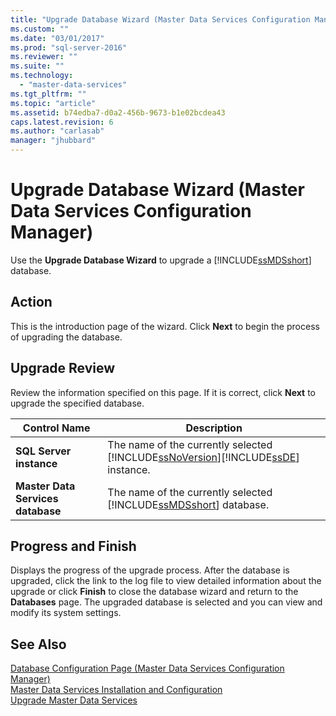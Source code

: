 ```yaml
---
title: "Upgrade Database Wizard (Master Data Services Configuration Manager) | Microsoft Docs"
ms.custom: ""
ms.date: "03/01/2017"
ms.prod: "sql-server-2016"
ms.reviewer: ""
ms.suite: ""
ms.technology: 
  - "master-data-services"
ms.tgt_pltfrm: ""
ms.topic: "article"
ms.assetid: b74edba7-d0a2-456b-9673-b1e02bcdea43
caps.latest.revision: 6
ms.author: "carlasab"
manager: "jhubbard"
---
```

# Upgrade Database Wizard (Master Data Services Configuration Manager)
  Use the **Upgrade Database Wizard** to upgrade a [!INCLUDE[ssMDSshort](../a9notintoc/includes/ssmdsshort-md.md)] database.  
  
## Action  
 This is the introduction page of the wizard. Click **Next** to begin the process of upgrading the database.  
  
## Upgrade Review  
 Review the information specified on this page. If it is correct, click **Next** to upgrade the specified database.  
  
|Control Name|Description|  
|------------------|-----------------|  
|**SQL Server instance**|The name of the currently selected [!INCLUDE[ssNoVersion](../a9notintoc/includes/ssnoversion-md.md)][!INCLUDE[ssDE](../a9notintoc/includes/ssde-md.md)] instance.|  
|**Master Data Services database**|The name of the currently selected [!INCLUDE[ssMDSshort](../a9notintoc/includes/ssmdsshort-md.md)] database.|  
  
## Progress and Finish  
 Displays the progress of the upgrade process. After the database is upgraded, click the link to the log file to view detailed information about the upgrade or click **Finish** to close the database wizard and return to the **Databases** page. The upgraded database is selected and you can view and modify its system settings.  
  
## See Also  
 [Database Configuration Page &#40;Master Data Services Configuration Manager&#41;](../master-data-services/database-configuration-page-master-data-services-configuration-manager.md)   
[Master Data Services Installation and Configuration](../master-data-services/master-data-services-installation-and-configuration.md)  
 [Upgrade Master Data Services](../database-engine/install/windows/upgrade-master-data-services.md)  
  
  